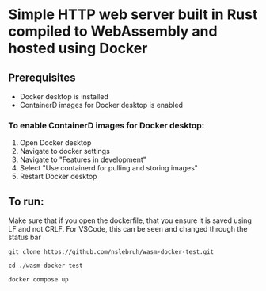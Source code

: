 # Simple HTTP web server built in Rust compiled to WebAssembly and hosted using Docker

## Prerequisites
- Docker desktop is installed
- ContainerD images for Docker desktop is enabled

### To enable ContainerD images for Docker desktop:
1. Open Docker desktop
2. Navigate to docker settings
3. Navigate to "Features in development"
4. Select "Use containerd for pulling and storing images"
5. Restart Docker desktop

## To run:
Make sure that if you open the dockerfile, that you ensure it is saved using LF and not CRLF. For VSCode, this can be seen and changed through the status bar

```prompt
git clone https://github.com/nslebruh/wasm-docker-test.git

cd ./wasm-docker-test

docker compose up
```



